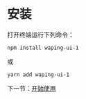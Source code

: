 # 安装

打开终端运行下列命令：

```
npm install waping-ui-1
```

或

```
yarn add waping-ui-1
```

下一节：[开始使用](#/doc/get-started)